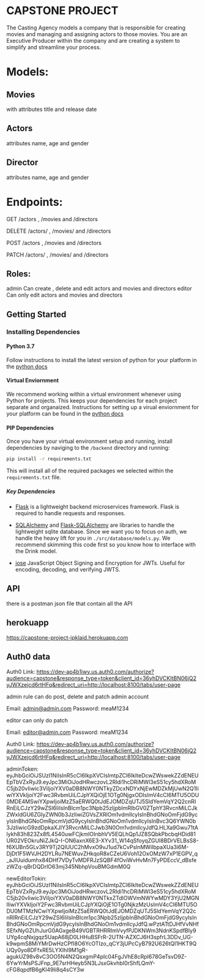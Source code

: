 # CAPSTONE PROJECT

The Casting Agency models a company that is responsible for creating movies and managing and assigning actors to those movies. You are an Executive Producer within the company and are creating a system to simplify and streamline your process.

# Models:

## Movies
with attributes title and release date
## Actors 
attributes name, age and gender
## Director 
attributes name, age and gender
# Endpoints:
GET /actors  , /movies and /directors 

DELETE /actors/ , /movies/ and /directors

POST /actors , /movies and /directors

PATCH /actors/ , /movies/ and /directors

## Roles:
admin
Can create , delete and edit actors and movies and directors
editor
Can only edit actors and movies and directors

## Getting Started

### Installing Dependencies

#### Python 3.7

Follow instructions to install the latest version of python for your platform in the [python docs](https://docs.python.org/3/using/unix.html#getting-and-installing-the-latest-version-of-python)

#### Virtual Enviornment

We recommend working within a virtual environment whenever using Python for projects. This keeps your dependencies for each project separate and organaized. Instructions for setting up a virual enviornment for your platform can be found in the [python docs](https://packaging.python.org/guides/installing-using-pip-and-virtual-environments/)

#### PIP Dependencies

Once you have your virtual environment setup and running, install dependencies by naviging to the `/backend` directory and running:

```bash
pip install -r requirements.txt
```

This will install all of the required packages we selected within the `requirements.txt` file.

##### Key Dependencies

- [Flask](http://flask.pocoo.org/)  is a lightweight backend microservices framework. Flask is required to handle requests and responses.

- [SQLAlchemy](https://www.sqlalchemy.org/) and [Flask-SQLAlchemy](https://flask-sqlalchemy.palletsprojects.com/en/2.x/) are libraries to handle the lightweight sqlite database. Since we want you to focus on auth, we handle the heavy lift for you in `./src/database/models.py`. We recommend skimming this code first so you know how to interface with the Drink model.

- [jose](https://python-jose.readthedocs.io/en/latest/) JavaScript Object Signing and Encryption for JWTs. Useful for encoding, decoding, and verifying JWTS.

## API
there is a postman json file that contain all the API

## herokuapp
https://capstone-project-ipklaid.herokuapp.com


## Auth0 data
Auth0 Link: https://dev-ap4b1iwy.us.auth0.com/authorize?audience=capstone&response_type=token&client_id=36yhDVCKItBN06jQ2yJWXzejcd6rtHFq&redirect_uri=http://localhost:8100/tabs/user-page

admin rule can do post, delete and patch 
admin account

Email: admin@admin.com
Password: meaM1234


editor can only do patch

Email: editor@admin.com
Password: meaM1234

Auth0 Link: https://dev-ap4b1iwy.us.auth0.com/authorize?audience=capstone&response_type=token&client_id=36yhDVCKItBN06jQ2yJWXzejcd6rtHFq&redirect_uri=http://localhost:8100/tabs/user-page




adminToken: eyJhbGciOiJSUzI1NiIsInR5cCI6IkpXVCIsImtpZCI6IklteDcwZWswekZZdENEUEpTbVZxRyJ9.eyJpc3MiOiJodHRwczovL2Rldi1hcDRiMWl3eS51cy5hdXRoMC5jb20vIiwic3ViIjoiYXV0aDB8NWY0NTkyZDcxNDYxNjEwMDZkMjUwN2Q1IiwiYXVkIjoiY2Fwc3RvbmUiLCJpYXQiOjE1OTg0NjgxODIsImV4cCI6MTU5ODU0MDE4MSwiYXpwIjoiMzZ5aERWQ0tJdEJOMDZqUTJ5SldYemVqY2Q2cnRIRnEiLCJzY29wZSI6IiIsInBlcm1pc3Npb25zIjpbImRlbGV0ZTphY3RvcnMiLCJkZWxldGU6ZGlyZWN0b3JzIiwiZGVsZXRlOm1vdmllcyIsInBhdGNoOmFjdG9ycyIsInBhdGNoOmRpcmVjdG9ycyIsInBhdGNoOm1vdmllcyIsInBvc3Q6YWN0b3JzIiwicG9zdDpkaXJlY3RvcnMiLCJwb3N0Om1vdmllcyJdfQ.HLXa9Gwu71tAlykh83h823Zx8fL4540uwFCjkmlOInbhVV5EQLhQp1JZ8SQbkPbcbqHDid81UR02VEOkruNiZJkQ-I-ON6axnX6E3-XYv31_W14qSfoyqZGUI8BDrVELBsS8-f6XUBn5GLv3RY9Tj2QlUUC2hMvxO9vJ1ud7kCvPslnMWiIbpaXUa3i6M-DjDt1F5WVJH2DYLRu7NEWuvZHkqoR8xCZeU6Voh12OxOMzW7xP1EGPV_q_aJlUuidumhx84DHf7VDyTvMDFRJzSQBF4fOviWvHvMn7FyPDEccV_dBsfezWZq-qBrDQDrlO63mj345NbhpVouBMGdmM0Q



newEditorTokin: eyJhbGciOiJSUzI1NiIsInR5cCI6IkpXVCIsImtpZCI6IklteDcwZWswekZZdENEUEpTbVZxRyJ9.eyJpc3MiOiJodHRwczovL2Rldi1hcDRiMWl3eS51cy5hdXRoMC5jb20vIiwic3ViIjoiYXV0aDB8NWY0NTkxZTdlOWVmNWYwMDY3YjU2MGNlIiwiYXVkIjoiY2Fwc3RvbmUiLCJpYXQiOjE1OTg0NjkzMzUsImV4cCI6MTU5ODU0MTMzNCwiYXpwIjoiMzZ5aERWQ0tJdEJOMDZqUTJ5SldYemVqY2Q2cnRIRnEiLCJzY29wZSI6IiIsInBlcm1pc3Npb25zIjpbInBhdGNoOmFjdG9ycyIsInBhdGNoOmRpcmVjdG9ycyIsInBhdGNoOm1vdmllcyJdfQ.wPztATtDJHfVvNHfSEfxNyGZUhJurG0AGxgeB49VGBTRHRRImVvyfPJDKNWm3NdnKSpdfBIy9UYg4cqNxjgqz5UapA68jD0LHHuBSFrR-2UTN-AZXCJ6H3spfrL3DDv_UG-k9wpmS8MiYMrDwHzCPfI8O6YcOTIzo_qCY3jUPcCyB792U626tQI1HKT9QUQy0yo8DFfxRE5LYXIhI9M1gR-agukUZ98v8vC3OO5N4N2QsxgmP4pIc04FgJVhE8cRpI678GeTsvD9Z-6YwYrMsPSJFnp_9E7srHHeyb5N3LJsxGkvhbI0rShfLQmY-cFG8qpdfB6gKl49li8q4sCY3w
